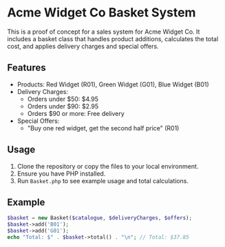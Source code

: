 # Acme Widget Co Basket System

This is a proof of concept for a sales system for Acme Widget Co. It includes a basket class that handles product additions, calculates the total cost, and applies delivery charges and special offers.

## Features

- Products: Red Widget (R01), Green Widget (G01), Blue Widget (B01)
- Delivery Charges:
  - Orders under $50: $4.95
  - Orders under $90: $2.95
  - Orders $90 or more: Free delivery
- Special Offers:
  - "Buy one red widget, get the second half price" (R01)

## Usage

1. Clone the repository or copy the files to your local environment.
2. Ensure you have PHP installed.
3. Run `Basket.php` to see example usage and total calculations.

## Example

```php
$basket = new Basket($catalogue, $deliveryCharges, $offers);
$basket->add('B01');
$basket->add('G01');
echo "Total: $" . $basket->total() . "\n"; // Total: $37.85
```
